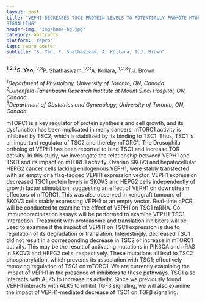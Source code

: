 ```yaml
---
layout: post
title: "VEPH1 DECREASES TSC1 PROTEIN LEVELS TO POTENTIALLY PROMOTE MTOR
SIGNALLING"
header-img: "img/home-bg.jpg"
category: abstracts
platform: 'repro'
tags: repro poster
subtitle: "S. Yeo, P. Shathasivam, A. Kollara, T.J. Brown"
---
```

**<sup>1,2,3</sup>S. Yeo,** <sup>2,3</sup>P. Shathasivam, <sup>2,3</sup>A. Kollara, <sup>1,2,3</sup>T.J. Brown

_<sup>1</sup>Department of Physiology, University of Toronto, ON, Canada._  
_<sup>2</sup>Lunenfeld-Tanenbaum Research Institute at Mount Sinai Hospital, ON,
Canada._  
_<sup>3</sup>Department of Obstetrics and Gynecology, University of Toronto, ON,
Canada._

mTORC1 is a key regulator of protein synthesis and cell growth, and its
dysfunction has been implicated in many cancers. mTORC1 activity is
inhibited by TSC2, which is stabilized by its binding to TSC1. Thus,
TSC1 is an important regulator of TSC2 and thereby mTORC1. The
Drosophila ortholog of VEPH1 has been reported to bind TSC1 and increase
TOR activity. In this study, we investigate the relationship between
VEPH1 and TSC1 and its impact on mTORC1 activity. Ovarian SKOV3 and
hepatocellular HEPG2 cancer cells lacking endogenous VEPH1, were stably
transfected with an empty or a flag-tagged VEPH1 expression vector.
VEPH1 expression decreased TSC1 protein levels in SKOV3 and HEPG2 cells
independently of growth factor stimulation, suggesting an effect of
VEPH1 on downstream effectors of mTORC1. This was also observed in
xenograft tumours of SKOV3 cells stably expressing VEPH1 or an empty
vector. Real-time qPCR will be conducted to examine the effect of VEPH1
on TSC1 mRNA. Co-immunoprecipitation assays will be performed to examine
VEPH1-TSC1 interaction. Treatment with proteasome and translation
inhibitors will be used to examine if the impact of VEPH1 on TSC1
expression is due to regulation of its degradation or translation.
Interestingly, decreased TSC1 did not result in a corresponding decrease
in TSC2 or increase in mTORC1 activity. This may be the result of
activating mutations in PIK3CA and nRAS in SKOV3 and HEPG2 cells,
respectively. These mutations all lead to TSC2 phosphorylation, which
prevents its association with TSC1; effectively removing regulation of
TSC1 on mTORC1. We are currently examining the impact of VEPH1 in the
presence of inhibitors to these pathways. TSC1 also interacts with ALK5
to increase its activity. Since we previously found VEPH1 interacts with
ALK5 to inhibit TGFβ signaling, we will also examine the impact of
VEPH1-mediated decrease of TSC1 on TGFβ signaling.
